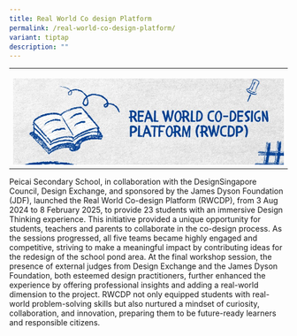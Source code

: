 ```yaml
---
title: Real World Co design Platform
permalink: /real-world-co-design-platform/
variant: tiptap
description: ""
---
```

<table style="minWidth: 25px">
<colgroup>
<col>
</colgroup>
<tbody>
<tr>
<th rowspan="1" colspan="1">
<p></p>
<div class="isomer-image-wrapper">
<img style="width: 100%" height="auto" width="100%" alt="Real world co design v1" src="/images/Announcement/Real_world_Co_design_banner_v1.jpg">
</div>
</th>
</tr>
</tbody>
</table>
<p>Peicai Secondary School, in collaboration with the DesignSingapore Council,
Design Exchange, and sponsored by the James Dyson Foundation (JDF), launched
the Real World Co-design Platform (RWCDP), from 3 Aug 2024 to 8 February
2025, to provide 23 students with an immersive Design Thinking experience.
This initiative provided a unique opportunity for students, teachers and
parents to collaborate in the co-design process. As the sessions progressed,
all five teams became highly engaged and competitive, striving to make
a meaningful impact by contributing ideas for the redesign of the school
pond area. At the final workshop session, the presence of external judges
from Design Exchange and the James Dyson Foundation, both esteemed design
practitioners, further enhanced the experience by offering professional
insights and adding a real-world dimension to the project. RWCDP not only
equipped students with real-world problem-solving skills but also nurtured
a mindset of curiosity, collaboration, and innovation, preparing them to
be future-ready learners and responsible citizens.</p>